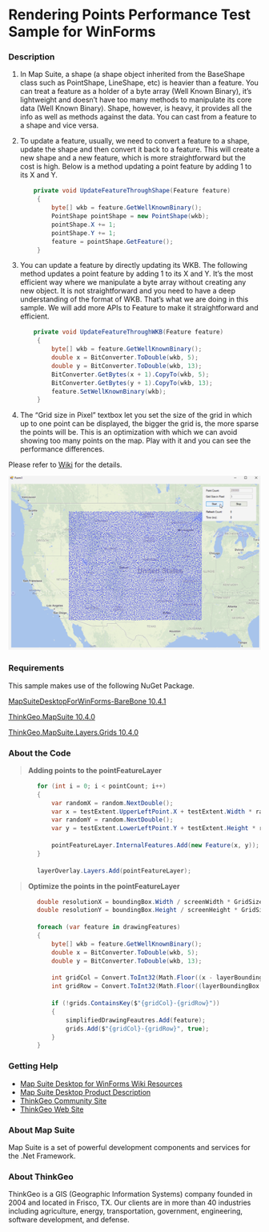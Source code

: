 # Rendering Points Performance Test Sample for WinForms

### Description
1. In Map Suite, a shape (a shape object inherited from the BaseShape class such as PointShape, LineShape, etc) is heavier than a feature. You can treat a feature as a holder of a byte array (Well Known Binary), it’s lightweight and doesn’t have too many methods to manipulate its core data (Well Known Binary). Shape, however, is heavy, it provides all the info as well as methods against the data.  You can cast from a feature to a shape and vice versa.

1. To update a feature, usually, we need to convert a feature to a shape, update the shape and then convert it back to a feature. This will create a new shape and a new feature, which is more straightforward but the cost is high. Below is a method updating a point feature by adding 1 to its X and Y.

```csharp
       private void UpdateFeatureThroughShape(Feature feature)
        {
            byte[] wkb = feature.GetWellKnownBinary();
            PointShape pointShape = new PointShape(wkb);
            pointShape.X += 1;
            pointShape.Y += 1;
            feature = pointShape.GetFeature();
        }
```

3. You can update a feature by directly updating its WKB. The following method updates a point feature by adding 1 to its X and Y. It’s the most efficient way where we manipulate a byte array without creating any new object. It is not straightforward and you need to have a deep understanding of the format of WKB. That’s what we are doing in this sample. We will add more APIs to Feature to make it straightforward and efficient.

```csharp
       private void UpdateFeatureThroughWKB(Feature feature)
        {
            byte[] wkb = feature.GetWellKnownBinary();
            double x = BitConverter.ToDouble(wkb, 5);
            double y = BitConverter.ToDouble(wkb, 13);
            BitConverter.GetBytes(x + 1).CopyTo(wkb, 5);
            BitConverter.GetBytes(y + 1).CopyTo(wkb, 13);
            feature.SetWellKnownBinary(wkb);
        }
```

4. The “Grid size in Pixel” textbox let you set the size of the grid in which up to one point can be displayed, the bigger the grid is, the more sparse the points will be. This is an optimization with which we can avoid showing too many points on the map.  Play with it and you can see the performance differences.


Please refer to [Wiki](http://wiki.thinkgeo.com/wiki/map_suite_desktop_for_winforms) for the details.

![Screenshot](Screenshot.gif)

### Requirements
This sample makes use of the following NuGet Package.

[MapSuiteDesktopForWinForms-BareBone 10.4.1](https://www.nuget.org/packages/MapSuiteDesktopForWinForms-BareBone/10.4.1)

[ThinkGeo.MapSuite 10.4.0](https://www.nuget.org/packages/ThinkGeo.MapSuite/10.4.0)

[ThinkGeo.MapSuite.Layers.Grids 10.4.0](https://www.nuget.org/packages/ThinkGeo.MapSuite.Layers.Grids/10.4.0)

### About the Code

>**Adding points to the pointFeatureLayer**
```csharp
        for (int i = 0; i < pointCount; i++)
        {
            var randomX = random.NextDouble();
            var x = testExtent.UpperLeftPoint.X + testExtent.Width * randomX;
            var randomY = random.NextDouble();
            var y = testExtent.LowerLeftPoint.Y + testExtent.Height * randomY;

            pointFeatureLayer.InternalFeatures.Add(new Feature(x, y));
        }

        layerOverlay.Layers.Add(pointFeatureLayer);
```

>**Optimize the points in the pointFeatureLayer**
```csharp
        double resolutionX = boundingBox.Width / screenWidth * GridSizeInPixel;
        double resolutionY = boundingBox.Height / screenHeight * GridSizeInPixel;

        foreach (var feature in drawingFeatures)
        {
            byte[] wkb = feature.GetWellKnownBinary();
            double x = BitConverter.ToDouble(wkb, 5);
            double y = BitConverter.ToDouble(wkb, 13);

            int gridCol = Convert.ToInt32(Math.Floor((x - layerBoundingBox.UpperLeftPoint.X) / resolutionX));
            int gridRow = Convert.ToInt32(Math.Floor((layerBoundingBox.UpperLeftPoint.Y - y) / resolutionY));

            if (!grids.ContainsKey($"{gridCol}-{gridRow}"))
            {
                simplifiedDrawingFeautres.Add(feature);
                grids.Add($"{gridCol}-{gridRow}", true);
            }
        }
```

### Getting Help

- [Map Suite Desktop for WinForms Wiki Resources](http://wiki.thinkgeo.com/wiki/map_suite_desktop_for_winforms)
- [Map Suite Desktop Product Description](https://thinkgeo.com/desktop)
- [ThinkGeo Community Site](http://community.thinkgeo.com/)
- [ThinkGeo Web Site](https://www.thinkgeo.com)


### About Map Suite
Map Suite is a set of powerful development components and services for the .Net Framework.

### About ThinkGeo
ThinkGeo is a GIS (Geographic Information Systems) company founded in 2004 and located in Frisco, TX. Our clients are in more than 40 industries including agriculture, energy, transportation, government, engineering, software development, and defense.

